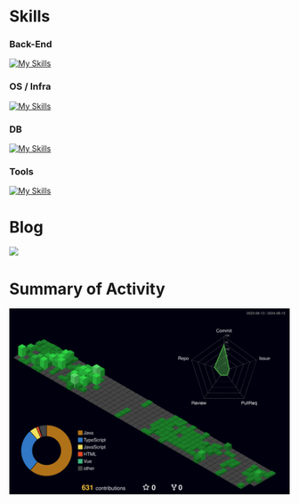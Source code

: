 # Skills
### Back-End
[![My Skills](https://skillicons.dev/icons?i=java,spring,gradle)](https://skillicons.dev)

### OS / Infra
[![My Skills](https://skillicons.dev/icons?i=aws,linux,docker,nginx,jenkins)](https://skillicons.dev)

### DB
[![My Skills](https://skillicons.dev/icons?i=mysql,redis)](https://skillicons.dev)

### Tools
[![My Skills](https://skillicons.dev/icons?i=idea,eclipse,postman,git,github,gitlab,discord)](https://skillicons.dev)

# Blog

<a href="https://velog.io/@qhfh12">
  <img width="10%" src="https://img.shields.io/badge/Velog-20C997?style=round-square&logo=Velog&logoColor=white">
</a>

<br />



# Summary of Activity
![](profile-3d-contrib/profile-night-green.svg)
<!--![](profile-3d-contrib/profile-season-animate.svg)
![](profile-3d-contrib/profile-green-animate.svg)
![](profile-3d-contrib/profile-green.svg)
![](profile-3d-contrib/profile-season.svg)
![](profile-3d-contrib/profile-gitblock.svg)-->

